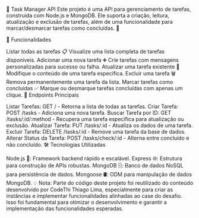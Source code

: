 📝 Task Manager API
Este projeto é uma API para gerenciamento de tarefas, construída com Node.js e MongoDB. Ele suporta a criação, leitura, atualização e exclusão de tarefas, além de uma funcionalidade para marcar/desmarcar tarefas como concluídas. 🎯

🚀 Funcionalidades

Listar todas as tarefas 📋
Visualize uma lista completa de tarefas disponíveis.
Adicionar uma nova tarefa ➕
Crie tarefas com mensagens personalizadas para sucesso ou falha.
Atualizar uma tarefa existente 🔄
Modifique o conteúdo de uma tarefa específica.
Excluir uma tarefa 🗑️
Remova permanentemente uma tarefa da lista.
Marcar tarefas como concluídas ✅
Marque ou desmarque tarefas concluídas com apenas um clique.
🔧 Endpoints Principais

Listar Tarefas: GET / - Retorna a lista de todas as tarefas.
Criar Tarefa: POST /tasks - Adiciona uma nova tarefa.
Buscar Tarefa por ID: GET /tasks/:id/:method - Recupera uma tarefa específica para atualização ou exclusão.
Atualizar Tarefa: PUT /tasks/:id - Atualiza os dados de uma tarefa.
Excluir Tarefa: DELETE /tasks/:id - Remove uma tarefa da base de dados.
Alterar Status da Tarefa: POST /tasks/check/:id - Alterna entre concluído e não concluído.
🛠️ Tecnologias Utilizadas

Node.js 🚀: Framework backend rápido e escalável.
Express 🌐: Estrutura para construção de APIs robustas.
MongoDB 🗄️: Banco de dados NoSQL para persistência de dados.
Mongoose 🛢️: ODM para manipulação de dados MongoDB.
💡 Nota:
Parte do código deste projeto foi reutilizado do conteúdo desenvolvido por CodeThi Thiago Lima, especialmente para criar as instâncias e implementar funcionalidades alinhadas ao case do desafio. Isso foi fundamental para otimizar o desenvolvimento e garantir a implementação das funcionalidades esperadas.
